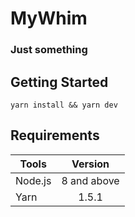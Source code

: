 # MyWhim

### Just something

## Getting Started

```
yarn install && yarn dev
```

## Requirements

| Tools   |   Version   |
| ------- | :---------: |
| Node.js | 8 and above |
| Yarn    |    1.5.1    |
